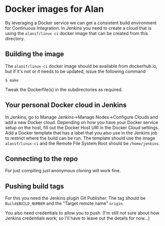 # Docker images for Alan

By leveraging a Docker service we can get a consistent build environment for Continuous Integration.
In Jenkins you need to create a cloud that is using the `alanif/linux-ci` docker image that can be created from this directory.

## Building the image

The `alanif/linux-ci` docker image should be available from dockerhub.io, but if it's not or it needs to be updated, issue the following command

    $ make

Tweak the Dockerfile(s) in the subdirectories as required.

## Your personal Docker cloud in Jenkins

In Jenkins, go to Manage Jenkins->Manage Nodes->Configure Clouds and add a new Docker cloud.
Depending on how you have your Docker service setup on the host, fill out the Docker Host URI in the Docker Cloud settings.
Add a Docker template that has a label that you also use in the Jenkins job to restrict where the build can be run.
The template should use the image `alanif/linux-ci` and the Remote File System Root should be `/home/jenkins`.

## Connecting to the repo

For just compiling just anonymous cloning will work fine.

## Pushing build tags

For this you need the Jenkins plugin Git Publisher.
The tag should be `Build$BUILD_NUMBER` and the "Target remote name" `origin`.

You also need credentials to allow you to push.
(I'm still not sure about how Jenkins credentials work, so I'll have to leave out the details for now...)

